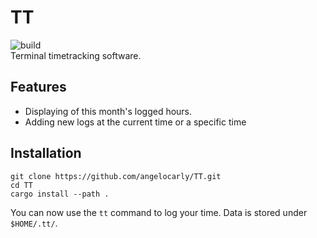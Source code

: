 # TT
![build](https://github.com/angelocarly/TT/actions/workflows/rust.yml/badge.svg)  
Terminal timetracking software.

## Features
- Displaying of this month's logged hours.
- Adding new logs at the current time or a specific time

## Installation
```shell
git clone https://github.com/angelocarly/TT.git
cd TT
cargo install --path .
```
You can now use the `tt` command to log your time. Data is stored under `$HOME/.tt/`.

